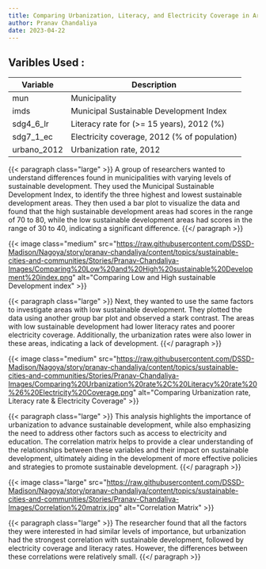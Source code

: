```yaml
---
title: Comparing Urbanization, Literacy, and Electricity Coverage in Areas of High and Low of Sustainable Development in Bolivia
author: Pranav Chandaliya
date: 2023-04-22
---
```


## **Varibles Used :**


| Variable | Description |
|----------|-------------|
| mun | Municipality |
| imds | Municipal Sustainable Development Index |
| sdg4_6_lr | Literacy rate for (>= 15 years), 2012 (%) |
| sdg7_1_ec | Electricity coverage, 2012 (% of population) |
| urbano_2012 | Urbanization rate, 2012 |


{{< paragraph class="large" >}}
A group of researchers wanted to understand differences found in municipalities with varying levels of sustainable development. They used the Municipal Sustainable Development Index, to identify the three highest and lowest sustainable development areas. They then used a bar plot to visualize the data and found that the high sustainable development areas had scores in the range of 70 to 80, while the low sustainable development areas had scores in the range of 30 to 40, indicating a significant difference.
{{</ paragraph >}}


{{< image class="medium" src="https://raw.githubusercontent.com/DSSD-Madison/Nagoya/story/pranav-chandaliya/content/topics/sustainable-cities-and-communities/Stories/Pranav-Chandaliya-Images/Comparing%20Low%20and%20High%20sustainable%20Development%20index.png" alt="Comparing Low and High sustainable Development index" >}}


{{< paragraph class="large" >}}
Next, they wanted to use the same factors to investigate areas with low sustainable development. They plotted the data using another group bar plot and observed a stark contrast. The areas with low sustainable development had lower literacy rates and poorer electricity coverage. Additionally, the urbanization rates were also lower in these areas, indicating a lack of development.
{{</ paragraph >}}


{{< image class="medium" src="https://raw.githubusercontent.com/DSSD-Madison/Nagoya/story/pranav-chandaliya/content/topics/sustainable-cities-and-communities/Stories/Pranav-Chandaliya-Images/Comparing%20Urbanization%20rate%2C%20Literacy%20rate%20%26%20Electricity%20Coverage.png" alt="Comparing Urbanization rate, Literacy rate & Electricity Coverage" >}}

{{< paragraph class="large" >}}
This analysis highlights the importance of urbanization to advance sustainable development, while also emphasizing the need to address other factors such as access to electricity and education. The correlation matrix helps to provide a clear understanding of the relationships between these variables and their impact on sustainable development, ultimately aiding in the development of more effective policies and strategies to promote sustainable development.
{{</ paragraph >}}



{{< image class="large" src="https://raw.githubusercontent.com/DSSD-Madison/Nagoya/story/pranav-chandaliya/content/topics/sustainable-cities-and-communities/Stories/Pranav-Chandaliya-Images/Correlation%20matrix.jpg" alt="Correlation Matrix" >}}

{{< paragraph class="large" >}}
The researcher found that all the factors they were interested in had similar levels of importance, but urbanization had the strongest correlation with sustainable development, followed by electricity coverage and literacy rates. However, the differences between these correlations were relatively small.
{{</ paragraph >}}